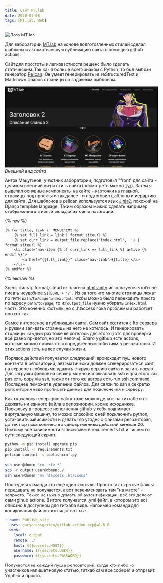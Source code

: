 ```yaml
---
title: Сайт MT.lab
date: 2020-07-08
tags: [MT.lab, Web]
---
```


![Лого MT.lab]({static}/img/mt-website/logo.png)

Для лаборатории [MT.lab](https://mtlab.su/) на основе подготовленных стилей сделал шаблоны и автоматическую публикацию
сайта с помощью github actions.

Сайт для простоты и легковестности решено было сделать статическим. Так как я больше всего знаком с Python, то был выбран
генератор [Pelican](https://blog.getpelican.com/). Он умеет генерировать из reStructuredText и Markdown файлов страницы
по заданным шаблонам. 

![Внешний вид сайта](/assets/img/mt-website/screenshot1.png)
*Внешний вид сайта*

Антон Мацуганов, участник лаборатории, подготовил "front" для сайта - целиком внешний вид и стиль сайта 
(посмотреть можно [тут](https://github.com/mt-lab/mt-lab.github.io)). Затем я выделил основные компоненты на сайте -
карточки на главной, страницы под проекты и так далее - и подготовил шаблоны и иерархию для сайта. Для шаблонов в pelican
используется язык [Jinja2](https://jinja.palletsprojects.com/), похожий на Django template language. Таким образом можно
сделать например отображение активной вкладки из меню навигации.

{% raw %}
```jinja
{% for title, link in MENUITEMS %}
    {% set full_link = link | format_siteurl %}
    {% set curr_link = output_file.replace('index.html', '') | format_siteurl %}
    <li class="nav-item {% if curr_link == full_link %} active {% endif %}">
        <a href="{{full_link}}" class="nav-link">{{title}}</a>
    </li>
{% endfor %}
```
{% endraw %}

Здесь фильтр formal_siteurl из плагина [htmlsanity](https://mcss.mosra.cz/plugins/htmlsanity/) используется чтобы не
писать неудобное `SITEURL + '/'`. Из-за того что многие страницы лежат по пути `path/to/page/index.html`, чтобы можно было
переходить просто по адресу `path/to/page`, то из `output_file` нужно убирать `index.html` часть. Это конечно костыль,
но с .htaccess пока проблемы и работает оно вот так.

Самое интересное в публикации сайта. Сам сайт хостится с ftp сервера и руками заливать страницы на него не хотелось. И
генерировать страницы каждый раз тоже не хотелось для этого (хотя для проверки всё равно придётся, но это мелочь).
Благо у github есть actions, которые можно привязать к определённым событиям в репозитории. И этих actions есть на все
случаи жизни.

Порядок действий получается следующий: происходит пуш нового контента в репозиторий, автоматически должен сгенерироваться
сайт, на сервере необходимо удалить старую версию сайта и залить новую. Для загрузки файлов на сервер можно использовать
ssh и для этого как раз есть [copy via ssh](https://github.com/marketplace/actions/copy-via-ssh), также от того же автора
есть [run ssh command](https://github.com/marketplace/actions/run-ssh-command). Последнее поможет в удалении файлов.
Для связи по ssh в секретах репозитория надо прописать данные для подключения к серверу.

Как оказалось генерацию сайта тоже можно делать на гитхабе и не держать ни единого файла в репозитории, кроме исходников.
Поскольку в процессе исполнения github у себя поднимает виртуальную машину, то можно спокойно к ней подключить python,
установить зависимости и делать что угодно с файлами репозитория, до тех пор пока количество одновременных действий меньше 20.
Поэтому все зависимости записываем в requirements.txt и пишем по сути следующий скрипт.

```sh
python -m pip install upgrade pip
pip install -r requirements.txt
pelican content -s publishconf.py

ssh user@domen 'rm -rfv *'
scp -r output user@domen:./
ssh user@domen 'mv htaccess .htaccess'
```

Последняя команда это ещё один костыль. Просто так скрытые файлы передавать не получается, а вот переименовать там "на
месте" - запросто. Также не нужно думать об аутентификации, всё это делают сами gihub actions. В итоге получается .yml 
файл, в котором это всё описано в доступном для гитхаба виде. Например команда для копирования файлов выглядит вот так:

```yaml
- name: Publish site
  uses: garygrossgarten/github-action-scp@v0.6.0
  with:
    local: output
    remote: ./
    host: ${{secrets.HOST}}
    username: ${{secrets.USER}}
    password: ${{secrets.PASSWORD}}
```

Получается на каждый пуш в репозиторий, когда кто-либо из участников напишет новую статью, гитхаб сам всё соберёт и
отправит. Удобно и просто.
